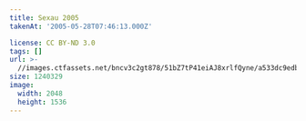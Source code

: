 ```yaml
---
title: Sexau 2005
takenAt: '2005-05-28T07:46:13.000Z'

license: CC BY-ND 3.0
tags: []
url: >-
  //images.ctfassets.net/bncv3c2gt878/51bZ7tP41eiAJ8xrlfQyne/a533dc9edbf4f7b48b57770e3fe0b7a5/sexau-2005_4559694053_o
size: 1240329
image:
  width: 2048
  height: 1536
---
```

